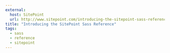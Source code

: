```yaml
---
external:
  host: SitePoint
  url: http://www.sitepoint.com/introducing-the-sitepoint-sass-reference/
title: "Introducing the SitePoint Sass Reference"
tags: 
  - sass
  - reference
  - sitepoint
---
```

